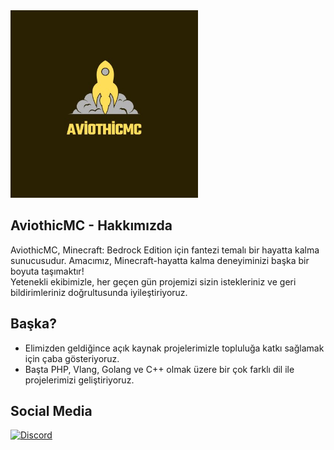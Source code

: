 <img src="https://raw.githubusercontent.com/AviothicMC/.github/main/logo.png" alt="image" width="300" height="auto">

## AviothicMC - Hakkımızda
AviothicMC, Minecraft: Bedrock Edition için fantezi temalı bir hayatta kalma sunucusudur. Amacımız, Minecraft-hayatta kalma deneyiminizi başka bir boyuta taşımaktır! <br/>
Yetenekli ekibimizle, her geçen gün projemizi sizin istekleriniz ve geri bildirimleriniz doğrultusunda iyileştiriyoruz.

## Başka?

- Elimizden geldiğince açık kaynak projelerimizle topluluğa katkı sağlamak için çaba gösteriyoruz.
- Başta PHP, Vlang, Golang ve C++ olmak üzere bir çok farklı dil ile projelerimizi geliştiriyoruz.

## Social Media
<a href="https://discord.gg/beCkCt5428"><img src="https://img.shields.io/discord/1216446276070150246?label=discord&color=7289DA&logo=discord" alt="Discord" /></a>
